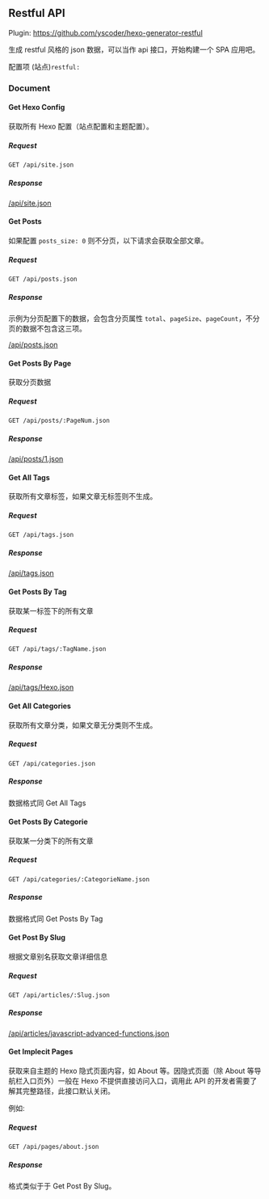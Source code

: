 ## Restful API

Plugin: https://github.com/yscoder/hexo-generator-restful

生成 restful 风格的 json 数据，可以当作 api 接口，开始构建一个 SPA 应用吧。 

配置项  (站点)`restful:`



### Document

#### Get Hexo Config

获取所有 Hexo 配置（站点配置和主题配置）。

##### Request

```
GET /api/site.json
```

##### Response

[/api/site.json](http://www.imys.net/api/site.json)

#### Get Posts

如果配置 `posts_size: 0` 则不分页，以下请求会获取全部文章。

##### Request

```
GET /api/posts.json
```

##### Response

示例为分页配置下的数据，会包含分页属性 `total`、`pageSize`、`pageCount`，不分页的数据不包含这三项。

[/api/posts.json](http://www.imys.net/api/posts.json)

#### Get Posts By Page

获取分页数据

##### Request

```
GET /api/posts/:PageNum.json
```

##### Response

[/api/posts/1.json](http://www.imys.net/api/posts/1.json)

#### Get All Tags

获取所有文章标签，如果文章无标签则不生成。

##### Request

```
GET /api/tags.json
```

##### Response

[/api/tags.json](http://www.imys.net/api/tags.json)

#### Get Posts By Tag

获取某一标签下的所有文章

##### Request

```
GET /api/tags/:TagName.json
```

##### Response

[/api/tags/Hexo.json](http://www.imys.net/api/tags/Hexo.json)

#### Get All Categories

获取所有文章分类，如果文章无分类则不生成。

##### Request

```
GET /api/categories.json
```

##### Response

数据格式同 Get All Tags

#### Get Posts By Categorie

获取某一分类下的所有文章

##### Request

```
GET /api/categories/:CategorieName.json
```

##### Response

数据格式同 Get Posts By Tag

#### Get Post By Slug

根据文章别名获取文章详细信息

##### Request

```
GET /api/articles/:Slug.json
```

##### Response

[/api/articles/javascript-advanced-functions.json](http://www.imys.net/api/articles/javascript-advanced-functions.json)

#### Get Implecit Pages

获取来自主题的 Hexo 隐式页面内容，如 About 等。因隐式页面（除 About 等导航栏入口页外）一般在 Hexo 不提供直接访问入口，调用此 API 的开发者需要了解其完整路径，此接口默认关闭。

例如:

##### Request

```
GET /api/pages/about.json
```

##### Response

格式类似于于 Get Post By Slug。